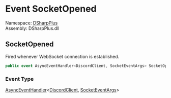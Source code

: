 # Event SocketOpened

Namespace: [DSharpPlus](DSharpPlus.md)  
Assembly: DSharpPlus.dll

## <a id="DSharpPlus_DiscordClient_SocketOpened"></a>SocketOpened

Fired whenever WebSocket connection is established.

```csharp
public event AsyncEventHandler<DiscordClient, SocketEventArgs> SocketOpened
```

### Event Type

[AsyncEventHandler](DSharpPlus.AsyncEvents.AsyncEventHandler\-2.md)<[DiscordClient](DSharpPlus.DiscordClient.md), [SocketEventArgs](DSharpPlus.EventArgs.SocketEventArgs.md)\>

